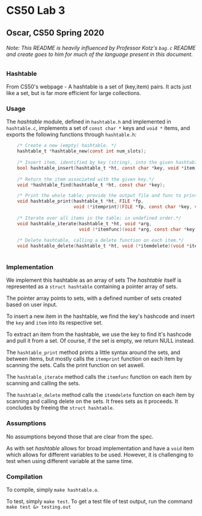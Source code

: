# CS50 Lab 3
## Oscar, CS50 Spring 2020
###### Note: This README is heavily influenced by Professor Kotz's `bag.c` README and create goes to him for much of the language present in this document. 

### Hashtable
From CS50's webpage -
A hashtable is a set of (key,item) pairs. It acts just like a set, but is far more efficient for large collections.

### Usage

The *hashtable* module, defined in `hashtable.h` and implemented in `hashtable.c`, implements a set of `const char *` keys and `void *` 
items, and exports the following functions through `hashtable.h`:

```c
    /* Create a new (empty) hashtable. */
    hashtable_t *hashtable_new(const int num_slots);
    
    /* Insert item, identified by key (string), into the given hashtable. Returns true if succeeds */
    bool hashtable_insert(hashtable_t *ht, const char *key, void *item);
    
    /* Return the item associated with the given key.*/
    void *hashtable_find(hashtable_t *ht, const char *key);

    /* Print the whole table; provide the output file and func to print each item.*/
    void hashtable_print(hashtable_t *ht, FILE *fp, 
                         void (*itemprint)(FILE *fp, const char *key, void *item));
    
    /* Iterate over all items in the table; in undefined order.*/
    void hashtable_iterate(hashtable_t *ht, void *arg,
                           void (*itemfunc)(void *arg, const char *key, void *item) );
    
    /* Delete hashtable, calling a delete function on each item.*/
    void hashtable_delete(hashtable_t *ht, void (*itemdelete)(void *item) );
    

```

### Implementation

We implement this hashtable as an array of sets
The *hashtable* itself is represented as a `struct hashtable` containing a pointer array of sets.

The pointer array points to sets, with a defined number of sets created based on user input.

To insert a new item in the hashtable, we find the key's hashcode and insert the `key` and `item` into its respective set.

To extract an item from the hashtable, we use the key to find it's hashcode and pull it from a set.
Of course, if the set is empty, we return NULL instead.

The `hashtable_print` method prints a little syntax around the sets, and between items, but mostly calls the `itemprint` function on each item by scanning the sets. Calls the print function on set aswell.

The `hashtable_iterate` method calls the `itemfunc` function on each item by scanning and calling the sets.

The `hashtable_delete` method calls the `itemdelete` function on each item by scanning and calling delete on the sets. It frees sets as it proceeds.
It concludes by freeing the `struct hashtable`.

### Assumptions

No assumptions beyond those that are clear from the spec.

As with set *hashtable* allows for broad implementation and have a `void` item which allows for different variables to be used. However, 
it is challenging to test when using different variable at the same time.



### Compilation

To compile, simply `make hashtable.o`.

To test, simply `make test`.
To get a test file of test output, run the command `make test &> testing.out`
